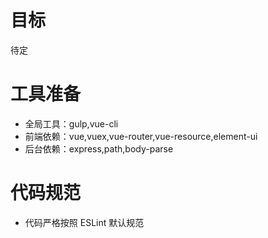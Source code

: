 # 目标
待定

# 工具准备
- 全局工具：gulp,vue-cli
- 前端依赖：vue,vuex,vue-router,vue-resource,element-ui
- 后台依赖：express,path,body-parse

# 代码规范
- 代码严格按照 ESLint 默认规范